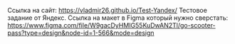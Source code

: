 Ссылка на сайт: https://vladmir26.github.io/Test-Yandex/
Тестовое задание от Яндекс.
Ссылка на макет в Figma который нужно сверстать:
https://www.figma.com/file/W9gacDyHMIG55KuDwAN2Tl/go-scooter-pass?type=design&node-id=1-566&mode=design
